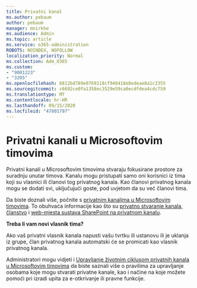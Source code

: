 ```yaml
---
title: Privatni kanal
ms.author: pebaum
author: pebaum
manager: mnirkhe
ms.audience: Admin
ms.topic: article
ms.service: o365-administration
ROBOTS: NOINDEX, NOFOLLOW
localization_priority: Normal
ms.collection: Adm_O365
ms.custom:
- "9001223"
- "3205"
ms.openlocfilehash: 6812bd789e0769118cf940418e8edeae8a1c2355
ms.sourcegitcommit: c6692ce0fa1358ec3529e59ca0ecdfdea4cdc759
ms.translationtype: MT
ms.contentlocale: hr-HR
ms.lasthandoff: 09/15/2020
ms.locfileid: "47801797"
---
```

# <a name="private-channels-in-microsoft-teams"></a>Privatni kanali u Microsoftovim timovima

Privatni kanali u Microsoftovim timovima stvaraju fokusirane prostore za suradnju unutar timova. Kanalu mogu pristupati samo oni korisnici iz tima koji su vlasnici ili članovi tog privatnog kanala. Kao članovi privatnog kanala mogu se dodati svi, uključujući goste, pod uvjetom da su već članovi tima.

Da biste doznali više, počnite s [privatnim kanalima u Microsoftovim timovima](https://docs.microsoft.com/MicrosoftTeams/private-channels). To obuhvaća informacije kao što su [privatno stvaranje kanala, članstvo](https://docs.microsoft.com/MicrosoftTeams/private-channels#private-channel-creation-and-membership) i [web-mjesta sustava SharePoint na privatnom kanalu](https://docs.microsoft.com/MicrosoftTeams/private-channels#private-channel-sharepoint-sites).

**Treba li vam novi vlasnik tima?**

Ako vaš privatni vlasnik kanala napusti vašu tvrtku ili ustanovu ili je uklanja iz grupe, član privatnog kanala automatski će se promicati kao vlasnik privatnog kanala.

Administratori mogu vidjeti i [Upravljanje životnim ciklusom privatnih kanala u Microsoftovim timovima](https://docs.microsoft.com/MicrosoftTeams/private-channels-life-cycle-management) da biste saznali više o pravilima za upravljanje osobama koje mogu stvarati privatne kanale, kao i načine na koje možete pomoći pri izradi upita za e-otkrivanje ili pravne funkcije.
